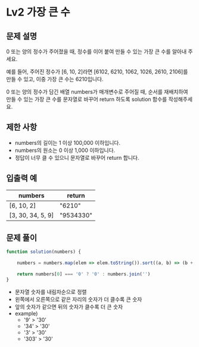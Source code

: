 # Lv2 가장 큰 수

## 문제 설명

0 또는 양의 정수가 주어졌을 때, 정수를 이어 붙여 만들 수 있는 가장 큰 수를 알아내 주세요.

예를 들어, 주어진 정수가 [6, 10, 2]라면 [6102, 6210, 1062, 1026, 2610, 2106]를 만들 수 있고, 이중 가장 큰 수는 6210입니다.

0 또는 양의 정수가 담긴 배열 numbers가 매개변수로 주어질 때, 순서를 재배치하여 만들 수 있는 가장 큰 수를 문자열로 바꾸어 return 하도록 solution 함수를 작성해주세요.

## 제한 사항

- numbers의 길이는 1 이상 100,000 이하입니다.
- numbers의 원소는 0 이상 1,000 이하입니다.
- 정답이 너무 클 수 있으니 문자열로 바꾸어 return 합니다.

## 입출력 예

| numbers           | return    |
| ----------------- | --------- |
| [6, 10, 2]        | "6210"    |
| [3, 30, 34, 5, 9] | "9534330" |



## 문제 풀이

```js
function solution(numbers) {
    
    numbers = numbers.map(elem => elem.toString()).sort((a, b) => (b + a) - (a + b))
        
    return numbers[0] === '0' ? '0' : numbers.join('')
}
```

- 문자열 숫자를 내림차순으로 정렬
- 왼쪽에서 오른쪽으로 같은 자리의 숫자가 더 클수록 큰 숫자
- 앞의 숫자가 같으면 뒤의 숫자가 클수록 더 큰 숫자
- example)
  - '9' > '30'
  - '34' > '30'
  -  '3' > '30'
  - '303' > '30'


